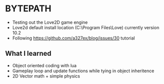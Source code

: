 # BYTEPATH

- Testing out the Love2D game engine
- Love2d default install location (C:\Program Files\Love\) currently version 10.2
- Following https://github.com/a327ex/blog/issues/30 tutorial

## What I learned

* Object oriented coding with lua
* Gameplay loop and update functions while tying in object inheritence
* 2D Vector math + simple physics
